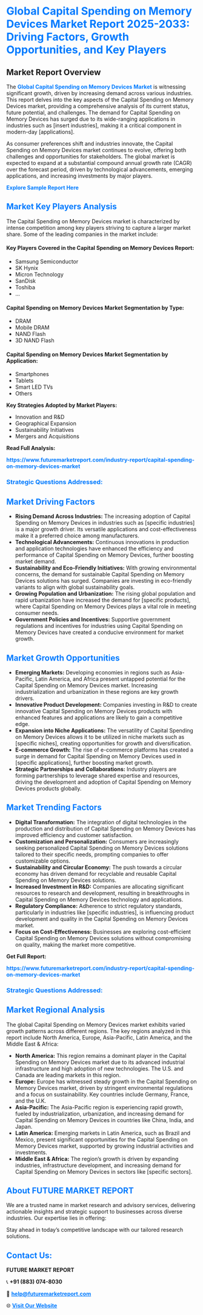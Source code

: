 <h1 style="color: #007BFF;">Global Capital Spending on Memory Devices Market Report 2025-2033: Driving Factors, Growth Opportunities, and Key Players</h1>

<section id="overview">
<h2>Market Report Overview</h2>
<p>The <a href="https://www.futuremarketreport.com/industry-report/capital-spending-on-memory-devices-market" style="color: #007BFF; text-decoration: none;"><strong>Global Capital Spending on Memory Devices Market</strong></a> is witnessing significant growth, driven by increasing demand across various industries. This report delves into the key aspects of the Capital Spending on Memory Devices market, providing a comprehensive analysis of its current status, future potential, and challenges. The demand for Capital Spending on Memory Devices has surged due to its wide-ranging applications in industries such as [insert industries], making it a critical component in modern-day [applications].</p>
<p>As consumer preferences shift and industries innovate, the Capital Spending on Memory Devices market continues to evolve, offering both challenges and opportunities for stakeholders. The global market is expected to expand at a substantial compound annual growth rate (CAGR) over the forecast period, driven by technological advancements, emerging applications, and increasing investments by major players.</p>
</section>

<section id="overview">
<p><a href="https://www.futuremarketreport.com/request-sample/reportId=103563" style="color: #007BFF; text-decoration: none;"><strong>Explore Sample Report Here</strong></a></p>
</section>

<section id="key-players">
<h2 style="color: #007BFF;">Market Key Players Analysis</h2>
<p>The Capital Spending on Memory Devices market is characterized by intense competition among key players striving to capture a larger market share. Some of the leading companies in the market include:</p>
<h4>Key Players Covered in the Capital Spending on Memory Devices Report:</h4>
<ul><li>Samsung Semiconductor</li><li>SK Hynix</li><li>Micron Technology</li><li>SanDisk</li><li>Toshiba</li><li>...</li></ul>
<h4>Capital Spending on Memory Devices Market Segmentation by Type:</h4>
<ul><li>DRAM</li><li>Mobile DRAM</li><li>NAND Flash</li><li>3D NAND Flash</li></ul>

<h4>Capital Spending on Memory Devices Market Segmentation by Application:</h4>
<ul><li>Smartphones</li><li>Tablets</li><li>Smart LED TVs</li><li>Others</li></ul>
<p><strong>Key Strategies Adopted by Market Players:</strong></p>
<ul>
<li>Innovation and R&D</li>
<li>Geographical Expansion</li>
<li>Sustainability Initiatives</li>
<li>Mergers and Acquisitions</li>
</ul>
</section>

<section>
<p><strong>Read Full Analysis: </strong></p><a href="https://www.futuremarketreport.com/industry-report/capital-spending-on-memory-devices-market" style="color: #007BFF; text-decoration: none;"><strong>https://www.futuremarketreport.com/industry-report/capital-spending-on-memory-devices-market</strong></a>
<h3 style="color: #007BFF;">Strategic Questions Addressed:</h3>
</section>

<section id="driving-factors">
<h2 style="color: #007BFF;">Market Driving Factors</h2>
<ul>
<li><strong>Rising Demand Across Industries:</strong> The increasing adoption of Capital Spending on Memory Devices in industries such as [specific industries] is a major growth driver. Its versatile applications and cost-effectiveness make it a preferred choice among manufacturers.</li>
<li><strong>Technological Advancements:</strong> Continuous innovations in production and application technologies have enhanced the efficiency and performance of Capital Spending on Memory Devices, further boosting market demand.</li>
<li><strong>Sustainability and Eco-Friendly Initiatives:</strong> With growing environmental concerns, the demand for sustainable Capital Spending on Memory Devices solutions has surged. Companies are investing in eco-friendly variants to align with global sustainability goals.</li>
<li><strong>Growing Population and Urbanization:</strong> The rising global population and rapid urbanization have increased the demand for [specific products], where Capital Spending on Memory Devices plays a vital role in meeting consumer needs.</li>
<li><strong>Government Policies and Incentives:</strong> Supportive government regulations and incentives for industries using Capital Spending on Memory Devices have created a conducive environment for market growth.</li>
</ul>
</section>

<section id="growth-opportunities">
<h2 style="color: #007BFF;">Market Growth Opportunities</h2>
<ul>
<li><strong>Emerging Markets:</strong> Developing economies in regions such as Asia-Pacific, Latin America, and Africa present untapped potential for the Capital Spending on Memory Devices market. Increasing industrialization and urbanization in these regions are key growth drivers.</li>
<li><strong>Innovative Product Development:</strong> Companies investing in R&D to create innovative Capital Spending on Memory Devices products with enhanced features and applications are likely to gain a competitive edge.</li>
<li><strong>Expansion into Niche Applications:</strong> The versatility of Capital Spending on Memory Devices allows it to be utilized in niche markets such as [specific niches], creating opportunities for growth and diversification.</li>
<li><strong>E-commerce Growth:</strong> The rise of e-commerce platforms has created a surge in demand for Capital Spending on Memory Devices used in [specific applications], further boosting market growth.</li>
<li><strong>Strategic Partnerships and Collaborations:</strong> Industry players are forming partnerships to leverage shared expertise and resources, driving the development and adoption of Capital Spending on Memory Devices products globally.</li>
</ul>
</section>

<section id="trending-factors">
<h2 style="color: #007BFF;">Market Trending Factors</h2>
<ul>
<li><strong>Digital Transformation:</strong> The integration of digital technologies in the production and distribution of Capital Spending on Memory Devices has improved efficiency and customer satisfaction.</li>
<li><strong>Customization and Personalization:</strong> Consumers are increasingly seeking personalized Capital Spending on Memory Devices solutions tailored to their specific needs, prompting companies to offer customizable options.</li>
<li><strong>Sustainability and Circular Economy:</strong> The push towards a circular economy has driven demand for recyclable and reusable Capital Spending on Memory Devices solutions.</li>
<li><strong>Increased Investment in R&D:</strong> Companies are allocating significant resources to research and development, resulting in breakthroughs in Capital Spending on Memory Devices technology and applications.</li>
<li><strong>Regulatory Compliance:</strong> Adherence to strict regulatory standards, particularly in industries like [specific industries], is influencing product development and quality in the Capital Spending on Memory Devices market.</li>
<li><strong>Focus on Cost-Effectiveness:</strong> Businesses are exploring cost-efficient Capital Spending on Memory Devices solutions without compromising on quality, making the market more competitive.</li>
</ul>
</section>

<section>
<p><strong>Get Full Report: </strong></p><a href="https://www.futuremarketreport.com/industry-report/capital-spending-on-memory-devices-market" style="color: #007BFF; text-decoration: none;"><strong>https://www.futuremarketreport.com/industry-report/capital-spending-on-memory-devices-market</strong></a>
<h3 style="color: #007BFF;">Strategic Questions Addressed:</h3>
</section>


<section id="regional-analysis">
<h2 style="color: #007BFF;">Market Regional Analysis</h2>
<p>The global Capital Spending on Memory Devices market exhibits varied growth patterns across different regions. The key regions analyzed in this report include North America, Europe, Asia-Pacific, Latin America, and the Middle East & Africa:</p>
<ul>
<li><strong>North America:</strong> This region remains a dominant player in the Capital Spending on Memory Devices market due to its advanced industrial infrastructure and high adoption of new technologies. The U.S. and Canada are leading markets in this region.</li>
<li><strong>Europe:</strong> Europe has witnessed steady growth in the Capital Spending on Memory Devices market, driven by stringent environmental regulations and a focus on sustainability. Key countries include Germany, France, and the U.K.</li>
<li><strong>Asia-Pacific:</strong> The Asia-Pacific region is experiencing rapid growth, fueled by industrialization, urbanization, and increasing demand for Capital Spending on Memory Devices in countries like China, India, and Japan.</li>
<li><strong>Latin America:</strong> Emerging markets in Latin America, such as Brazil and Mexico, present significant opportunities for the Capital Spending on Memory Devices market, supported by growing industrial activities and investments.</li>
<li><strong>Middle East & Africa:</strong> The region’s growth is driven by expanding industries, infrastructure development, and increasing demand for Capital Spending on Memory Devices in sectors like [specific sectors].</li>
</ul>
</section>

<footer>
<h2 style="color: #007BFF;">About FUTURE MARKET REPORT</h2>
<p>We are a trusted name in market research and advisory services, delivering actionable insights and strategic support to businesses across diverse industries. Our expertise lies in offering:</p>

<p>Stay ahead in today’s competitive landscape with our tailored research solutions.</p>

<h2 style="color: #007BFF;">Contact Us:</h2>
<p><strong>FUTURE MARKET REPORT</strong></p>
<p>📞 <strong>+91 (883) 074-8030</strong></p>
<p>📧 <strong><a href="mailto:help@futuremarketreport.com" style="color: #007BFF;">help@futuremarketreport.com</a></strong></p>
<p>🌐 <strong><a href="https://www.futuremarketreport.com/" style="color: #007BFF;">Visit Our Website</a></strong></p>
</footer>